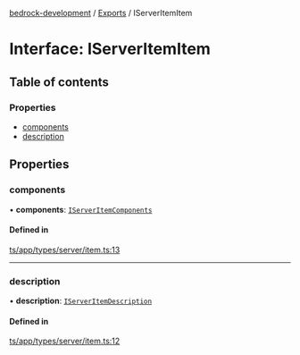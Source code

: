 [bedrock-development](../README.md) / [Exports](../modules.md) / IServerItemItem

# Interface: IServerItemItem

## Table of contents

### Properties

- [components](IServerItemItem.md#components)
- [description](IServerItemItem.md#description)

## Properties

### components

• **components**: [`IServerItemComponents`](IServerItemComponents.md)

#### Defined in

[ts/app/types/server/item.ts:13](https://github.com/DauntlessStudio/Bedrock-Developments/blob/c7d1542/ts/app/types/server/item.ts#L13)

___

### description

• **description**: [`IServerItemDescription`](IServerItemDescription.md)

#### Defined in

[ts/app/types/server/item.ts:12](https://github.com/DauntlessStudio/Bedrock-Developments/blob/c7d1542/ts/app/types/server/item.ts#L12)
